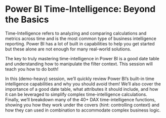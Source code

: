 # Power BI Time-Intelligence: Beyond the Basics
Time-Intelligence refers to analyzing and comparing calculations and metrics across time and is the most common type of business intelligence reporting. Power BI has a lot of built in capabilities to help you get started but these alone are not enough for many real-world solutions.

The key to truly mastering time-intelligence in Power BI is a good date table and understanding how to manipulate the filter context. This session will teach you how to do both!

In this (demo-heavy) session, we’ll quickly review Power BI’s built-in time intelligence capabilities and why you should avoid them! We’ll also cover the importance of a good date table, what attributes it should include, and how it can be leveraged to simplify complex time-intelligence calculations. Finally, we’ll breakdown many of the 40+ DAX time-intelligence functions, showing you how they work under the covers (hint: controlling context) and how they can used in combination to accommodate complex business logic.
